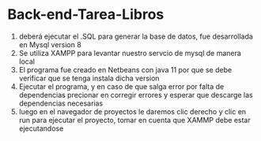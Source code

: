 # Back-end-Tarea-Libros

1. deberá ejecutar el .SQL para generar la base de datos, fue desarrollada en Mysql version 8
2. Se utiliza XAMPP para levantar nuestro servcio de mysql de manera local
3. El programa fue creado en Netbeans con java 11 por que se debe verificar que se tenga instala dicha version
4. Ejecutar el programa, y en caso de que salga error por falta de dependencias precionar en corregir errores y esperar que descarge las dependencias necesarias
5. luego en el navegador de proyectos le daremos clic derecho y clic en run para ejecutar el proyecto, tomar en cuenta que XAMMP debe estar ejecutandose
